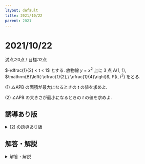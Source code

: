```yaml
---
layout: default
title: 2021/10/22
parent: 2021
---
```


# 2021/10/22

満点:20点 / 目標:12点

$-\dfrac{1}{2} < t < 1$ とする. 放物線 $y=x^2$ 上に $3$ 点 $\mathrm{A}(1,\ 1)$, $\mathrm{B}\left(-\dfrac{1}{2},\ \dfrac{1}{4}\right)$, $\mathrm{P}(t,\ t^2)$ をとる.

(1) $\triangle \mathrm{APB}$ の面積が最大になるときの $t$ の値を求めよ.

(2) $\angle \mathrm{APB}$ の大きさが最小になるときの $t$ の値を求めよ.

## 誘導あり版

<details markdown="1">
<summary>(2) の誘導あり版</summary>

(2-1) 直線 $\mathrm{AP}$, 直線 $\mathrm{BP}$ の傾きをそれぞれ $t$ を用いて表せ.

(2-2) $\angle \mathrm{APB}$ の大きさが最小になるときの $t$ の値を求めよ.

<details markdown="1">
<summary>さらにヒントがほしい人のために</summary>

- 直線 $\mathrm{AP}$ と $x$ 軸の正の方向がなす角を $\alpha$, 直線 $\mathrm{BP}$ と $x$ 軸の正の方向がなす角を $\beta$ とおくと, $\angle \mathrm{APB}$ はどのように表されるか.

- ( $\mathrm{AP}$ の傾き) $= \tan \alpha$

</details>

</details>


<div style="page-break-before:always"></div>

## 解答・解説

<details markdown="1">
<summary>解答・解説</summary>

座標平面上の三角形の問題です. 中3でたくさんやったので既視感があるかもしれません.

(1) は, $\triangle \mathrm{APB}$ の底辺を $\mathrm{AB}$ としたときの高さが最大になるタイミングを考えることになります. 直線 $\mathrm{AB}$ を下側にスライドしていくとすぐわかります. 

(2) は, 座標平面上の角度の最小値を求める問題でした. 直線の傾きは $\tan$ で表現できるため, $\tan \angle \mathrm{APB}$ の大小を考えよう, となってほしいところです.  
直線 $\mathrm{AP}$ と $x$ 軸の正の方向がなす角を $\alpha$, 直線 $\mathrm{BP}$ と $x$ 軸の正の方向がなす角を $\beta$ とおくと, $\angle \mathrm{APB}$ は $\beta - \alpha$ と表されます. 傾きが求まっているので, $\tan \alpha$ と $\tan \beta$ から加法定理を用いて $\tan (\beta-\alpha)$ を求めることができます.  
最後の変形は方向性が見えていないと難しいかもしれません.

![](img/mathterro_20211022.jpg)

</details>